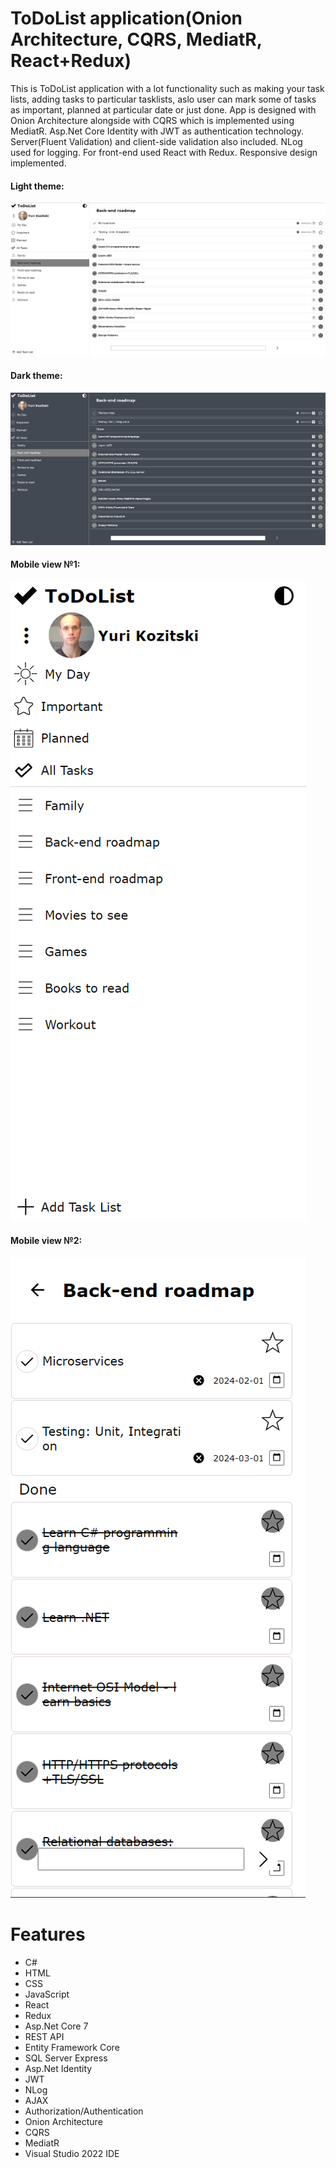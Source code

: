 # ToDoList application(Onion Architecture, CQRS, MediatR, React+Redux)
  This is ToDoList application with a lot functionality such as making your task lists, adding tasks to particular tasklists,
aslo user can mark some of tasks as important, planned at particular date or just done. App is designed with Onion Architecture 
alongside with CQRS which is implemented using MediatR. Asp.Net Core Identity with JWT as authentication technology. 
Server(Fluent Validation) and client-side validation also included. NLog used for logging.
  For front-end used React with Redux. Responsive design implemented.

#### Light theme:
![light_theme](Screenshots/screenshot1.png)

#### Dark theme:
![dark_theme](Screenshots/screenshot2.png)

#### Mobile view №1:
![mobile_1](Screenshots/screenshot3.png)

#### Mobile view №2:
![mobile_2](Screenshots/screenshot4.png)

# Features
- C#
- HTML
- CSS
- JavaScript
- React
- Redux
- Asp.Net Core 7
- REST API
- Entity Framework Core
- SQL Server Express
- Asp.Net Identity
- JWT
- NLog
- AJAX
- Authorization/Authentication
- Onion Architecture
- CQRS
- MediatR
- Visual Studio 2022 IDE

